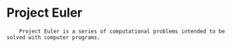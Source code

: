 # Project Euler

        Project Euler is a series of computational problems intended to be solved with computer programs.